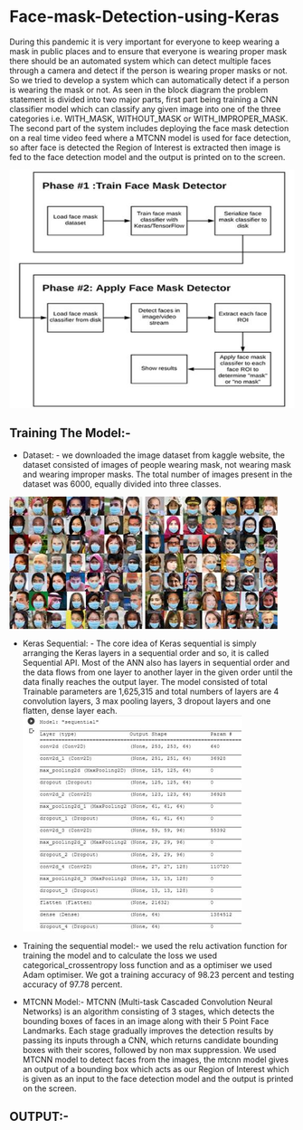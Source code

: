 # Face-mask-Detection-using-Keras
During this pandemic it is very important for everyone to keep wearing a mask in public places and to ensure that everyone is wearing proper mask there should be an automated system which can detect multiple faces through a camera and detect if the person is wearing proper masks or not. So we tried to develop a system which can automatically detect if a person is wearing the mask or not.
As seen in the block diagram the problem statement is divided into two major parts, first part being training a CNN classifier model which can classify any given image into one of the three categories i.e. WITH_MASK, WITHOUT_MASK or WITH_IMPROPER_MASK.
The second part of the system includes deploying the face mask detection on a real time video feed where a MTCNN model is used for face detection, so after face is detected the Region of Interest is extracted then image is fed to the face detection model and the output is printed on to the screen.

![](https://github.com/Mayuresh06/Face-mask-Detection-using-Keras/blob/main/Images/image002.jpg)

## Training The Model:-
* Dataset: - we downloaded the image dataset from kaggle website, the dataset consisted of images of people wearing mask, not wearing mask and wearing improper masks. The total number of images present in the dataset was 6000, equally divided into three classes. 

![](https://github.com/Mayuresh06/Face-mask-Detection-using-Keras/blob/main/Images/image004.jpg)

* Keras Sequential: - The core idea of Keras sequential is simply arranging the Keras layers in a sequential order and so, it is called Sequential API. Most of the ANN also has layers in sequential order and the data flows from one layer to another layer in the given order until the data finally reaches the output layer.
The model consisted of total Trainable parameters are 1,625,315 and total numbers of layers are 4 convolution layers, 3 max pooling layers, 3 dropout layers and one flatten, dense layer each.
![](https://github.com/Mayuresh06/Face-mask-Detection-using-Keras/blob/main/Images/image006.jpg)

* Training the sequential model:- we used the relu activation function for training the model and to calculate the loss we used categorical_crossentropy loss function and as a optimiser we used Adam optimiser. We got a training accuracy of 98.23 percent and testing accuracy of 97.78 percent.

* MTCNN Model:- MTCNN (Multi-task Cascaded Convolution Neural Networks) is an algorithm consisting of 3 stages, which detects the bounding boxes of faces in an image along with their 5 Point Face Landmarks. Each stage gradually improves the detection results by passing its inputs through a CNN, which returns candidate bounding boxes with their scores, followed by non max suppression.
We used MTCNN model to detect faces from the images, the mtcnn model gives an output of a bounding box which acts as our Region of Interest which is given as an input to the face detection model and the output is printed on the screen.
## OUTPUT:-

